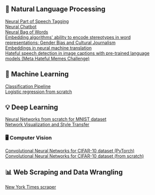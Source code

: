 

<!--
### Hi there 👋
**susannapaoli/susannapaoli** is a ✨ _special_ ✨ repository because its `README.md` (this file) appears on your GitHub profile.

Here are some ideas to get you started:

- 🔭 I’m currently working on ...
- 🌱 I’m currently learning ...
- 👯 I’m looking to collaborate on ...
- 🤔 I’m looking for help with ...
- 💬 Ask me about ...
- 📫 How to reach me: ...
- 😄 Pronouns: ...
- ⚡ Fun fact: ...
-->

## 💬 Natural Language Processing

[Neural Part of Speech Tagging](https://github.com/susannapaoli/neural-part-of-speech-tagging.git) \
[Neural Chatbot](https://github.com/susannapaoli/neural-chatbot.git) \
[Neural Bag of Words](https://github.com/susannapaoli/nbow.git) \
[Embedding algorithms' ability to encode stereotypes in word representations: Gender Bias and Cultural Journalism](https://github.com/susannapaoli/gender-bias-and-cultural-journalism.git) \
[Embeddings in neural machine translation](https://github.com/susannapaoli/NLP-final-project.git) \
[Hateful speech detection in image captions with pre-trained language models (Meta Hateful Memes Challenge)](https://github.com/susannapaoli/hateful-speech-memes.git) 

## 🤖 Machine Learning
[Classification Pipeline](https://github.com/susannapaoli/ML-classification-problem.git) \
[Logistic regression from scratch](https://github.com/susannapaoli/logistic-regression-from-scratch.git) 

## 💡 Deep Learning 
[Neural Networks from scratch for MNIST dataset](https://github.com/susannapaoli/neural-networks-from-scratch.git) \
[Network Visualization and Style Transfer](https://github.com/susannapaoli/network-visualization-and-style-transfer.git) 

### 🖥️ Computer Vision
[Convolutional Neural Networks for CIFAR-10 dataset (PyTorch)](https://github.com/susannapaoli/convnet-pytorch.git) \
[Convolutional Neural Networks for CIFAR-10 dataset (from scratch)](https://github.com/susannapaoli/convolutional-neural-networks-from-scratch.git) 

## 📊 Web Scraping and Data Wrangling 
[New York Times scraper](https://github.com/susannapaoli/web-scraper-nyt.git) 
